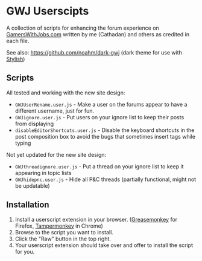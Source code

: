 # GWJ Userscipts

A collection of scripts for enhancing the forum experience on [GamersWithJobs.com](http://www.gamerswithjobs.com/) written by me (Cathadan) and others as credited in each file.

See also: https://github.com/noahm/dark-gwj (dark theme for use with [Stylish](https://userstyles.org/))

## Scripts

All tested and working with the new site design:

* `GWJUserRename.user.js` - Make a user on the forums appear to have a different username, just for fun.
* `GWJignore.user.js` - Put users on your ignore list to keep their posts from displaying
* `disableEditorShortcuts.user.js` - Disable the keyboard shortcuts in the post composition box to avoid the bugs that sometimes insert tags while typing

Not yet updated for the new site design:

* `GWJthreadignore.user.js` - Put a thread on your ignore list to keep it appearing in topic lists
* `GWJhidepnc.user.js` - Hide all P&C threads (partially functional, might not be updatable)

## Installation

1. Install a userscript extension in your browser. ([Greasemonkey](https://addons.mozilla.org/en-US/firefox/addon/greasemonkey/) for Firefox, [Tampermonkey](http://tampermonkey.net/) in Chrome)
2. Browse to the script you want to install.
3. Click the "Raw" button in the top right.
4. Your userscript extension should take over and offer to install the script for you.

